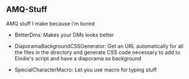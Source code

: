 ## AMQ-Stuff
AMQ stuff I make because i'm bored


- BetterDms:
Makes your DMs looks better

- DiaporamaBackgroundCSSGenerator:
Get an URL automatically for all the files in the directory and generate CSS code necessary to add to Elodie's script and have a diaporama as background

- SpecialCharacterMacro:
Let you use macro for typing stuff
